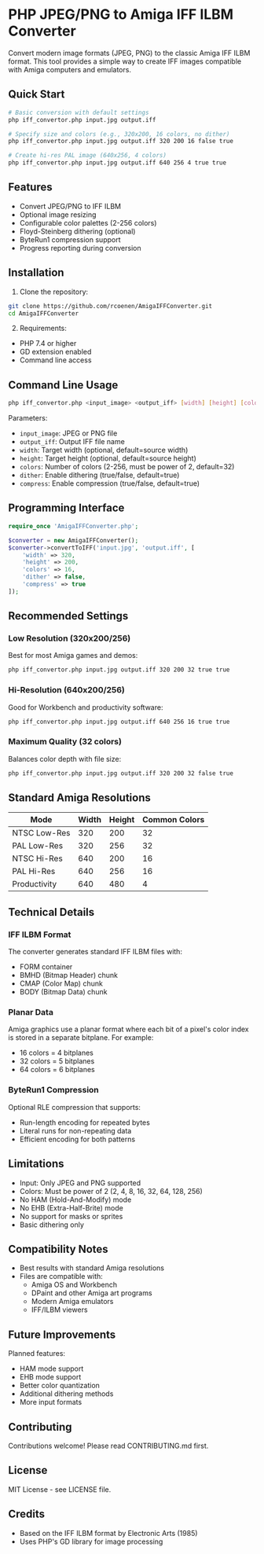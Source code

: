 # PHP JPEG/PNG to Amiga IFF ILBM Converter

Convert modern image formats (JPEG, PNG) to the classic Amiga IFF ILBM format. This tool provides a simple way to create IFF images compatible with Amiga computers and emulators.

## Quick Start

```bash
# Basic conversion with default settings
php iff_convertor.php input.jpg output.iff

# Specify size and colors (e.g., 320x200, 16 colors, no dither)
php iff_convertor.php input.jpg output.iff 320 200 16 false true

# Create hi-res PAL image (640x256, 4 colors)
php iff_convertor.php input.jpg output.iff 640 256 4 true true
```

## Features

- Convert JPEG/PNG to IFF ILBM
- Optional image resizing
- Configurable color palettes (2-256 colors)
- Floyd-Steinberg dithering (optional)
- ByteRun1 compression support
- Progress reporting during conversion

## Installation

1. Clone the repository:
```bash
git clone https://github.com/rcoenen/AmigaIFFConverter.git
cd AmigaIFFConverter
```

2. Requirements:
- PHP 7.4 or higher
- GD extension enabled
- Command line access

## Command Line Usage

```bash
php iff_convertor.php <input_image> <output_iff> [width] [height] [colors] [dither] [compress]
```

Parameters:
- `input_image`: JPEG or PNG file
- `output_iff`: Output IFF file name
- `width`: Target width (optional, default=source width)
- `height`: Target height (optional, default=source height)
- `colors`: Number of colors (2-256, must be power of 2, default=32)
- `dither`: Enable dithering (true/false, default=true)
- `compress`: Enable compression (true/false, default=true)

## Programming Interface

```php
require_once 'AmigaIFFConverter.php';

$converter = new AmigaIFFConverter();
$converter->convertToIFF('input.jpg', 'output.iff', [
    'width' => 320,
    'height' => 200,
    'colors' => 16,
    'dither' => false,
    'compress' => true
]);
```

## Recommended Settings

### Low Resolution (320x200/256)
Best for most Amiga games and demos:
```bash
php iff_convertor.php input.jpg output.iff 320 200 32 true true
```

### Hi-Resolution (640x200/256)
Good for Workbench and productivity software:
```bash
php iff_convertor.php input.jpg output.iff 640 256 16 true true
```

### Maximum Quality (32 colors)
Balances color depth with file size:
```bash
php iff_convertor.php input.jpg output.iff 320 200 32 false true
```

## Standard Amiga Resolutions

| Mode | Width | Height | Common Colors |
|------|--------|---------|--------------|
| NTSC Low-Res | 320 | 200 | 32 |
| PAL Low-Res | 320 | 256 | 32 |
| NTSC Hi-Res | 640 | 200 | 16 |
| PAL Hi-Res | 640 | 256 | 16 |
| Productivity | 640 | 480 | 4 |

## Technical Details

### IFF ILBM Format
The converter generates standard IFF ILBM files with:
- FORM container
- BMHD (Bitmap Header) chunk
- CMAP (Color Map) chunk
- BODY (Bitmap Data) chunk

### Planar Data
Amiga graphics use a planar format where each bit of a pixel's color index is stored in a separate bitplane. For example:
- 16 colors = 4 bitplanes
- 32 colors = 5 bitplanes
- 64 colors = 6 bitplanes

### ByteRun1 Compression
Optional RLE compression that supports:
- Run-length encoding for repeated bytes
- Literal runs for non-repeating data
- Efficient encoding for both patterns

## Limitations

- Input: Only JPEG and PNG supported
- Colors: Must be power of 2 (2, 4, 8, 16, 32, 64, 128, 256)
- No HAM (Hold-And-Modify) mode
- No EHB (Extra-Half-Brite) mode
- No support for masks or sprites
- Basic dithering only

## Compatibility Notes

- Best results with standard Amiga resolutions
- Files are compatible with:
  - Amiga OS and Workbench
  - DPaint and other Amiga art programs
  - Modern Amiga emulators
  - IFF/ILBM viewers

## Future Improvements

Planned features:
- HAM mode support
- EHB mode support
- Better color quantization
- Additional dithering methods
- More input formats

## Contributing

Contributions welcome! Please read CONTRIBUTING.md first.

## License

MIT License - see LICENSE file.

## Credits

- Based on the IFF ILBM format by Electronic Arts (1985)
- Uses PHP's GD library for image processing
